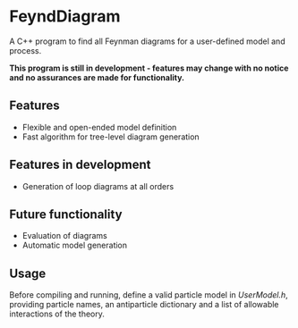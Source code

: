 # FeyndDiagram
A C++ program to find all Feynman diagrams for a user-defined model and process.

**This program is still in development - features may change with no notice and no assurances are made for functionality.**
## Features
* Flexible and open-ended model definition
* Fast algorithm for tree-level diagram generation
## Features in development
* Generation of loop diagrams at all orders
## Future functionality
* Evaluation of diagrams
* Automatic model generation
## Usage
Before compiling and running, define a valid particle model in *UserModel.h*, providing particle names, an antiparticle dictionary and a list of allowable interactions of the theory.
